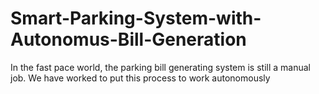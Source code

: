 # Smart-Parking-System-with-Autonomus-Bill-Generation
In the fast pace world, the parking bill generating system is still a manual job. We have worked to put this process to work autonomously 
